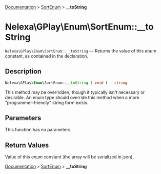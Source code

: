 [Documentation](../../README.md) > [SortEnum](README.md) > **__toString**

# Nelexa\GPlay\Enum\SortEnum::__toString
`Nelexa\GPlay\Enum\SortEnum::__toString` — Returns the value of this enum constant, as contained in the declaration.

## Description
```php
Nelexa\GPlay\Enum\SortEnum::__toString ( void ) : string
```
This method may be overridden, though it typically isn't necessary or desirable.
An enum type should override this method when a more "programmer-friendly"
string form exists.

## Parameters
This function has no parameters.

## Return Values
Value of this enum constant (the array will be serialized in json).

[Documentation](../../README.md) > [SortEnum](README.md) > **__toString**
